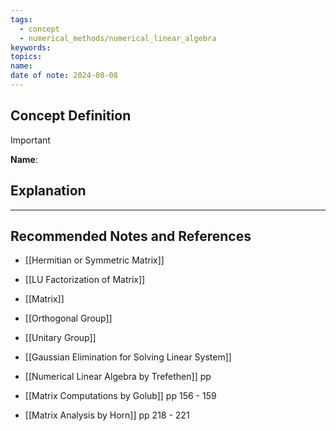 ```yaml
---
tags:
  - concept
  - numerical_methods/numerical_linear_algebra
keywords: 
topics: 
name: 
date of note: 2024-08-08
---
```


## Concept Definition

>[!important]
>**Name**: 



## Explanation





-----------
##  Recommended Notes and References


- [[Hermitian or Symmetric Matrix]]
- [[LU Factorization of Matrix]]
- [[Matrix]]
- [[Orthogonal Group]]
- [[Unitary Group]]
- [[Gaussian Elimination for Solving Linear System]]


- [[Numerical Linear Algebra by Trefethen]] pp 
- [[Matrix Computations by Golub]] pp 156 - 159
- [[Matrix Analysis by Horn]] pp 218 - 221